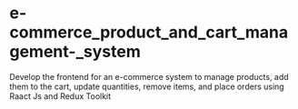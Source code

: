# e-commerce_product_and_cart_management-_system
Develop the frontend for an e-commerce system to manage products, add them to the cart,  update quantities, remove items, and place orders using Raact Js and Redux Toolkit 
